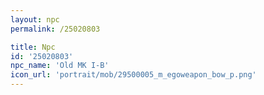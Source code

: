 ```yaml
---
layout: npc
permalink: /25020803

title: Npc
id: '25020803'
npc_name: 'Old MK I-B'
icon_url: 'portrait/mob/29500005_m_egoweapon_bow_p.png'
---
```

